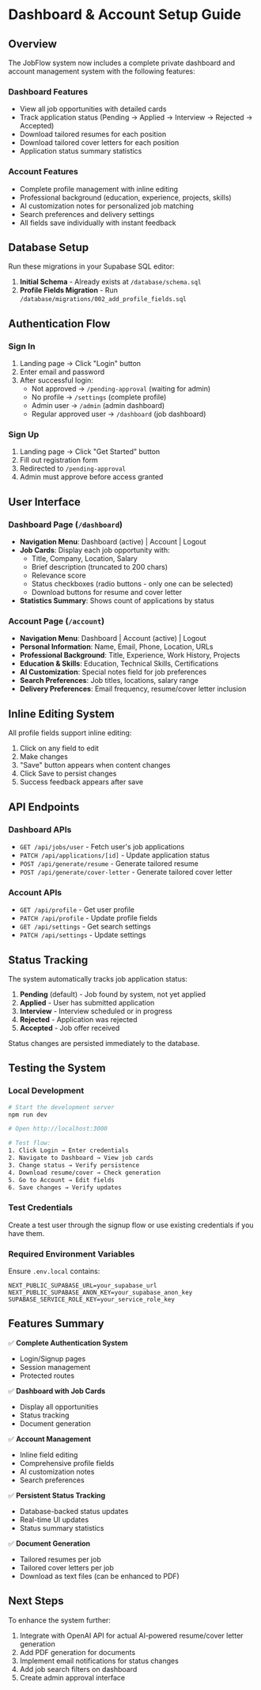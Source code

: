 # Dashboard & Account Setup Guide

## Overview
The JobFlow system now includes a complete private dashboard and account management system with the following features:

### Dashboard Features
- View all job opportunities with detailed cards
- Track application status (Pending → Applied → Interview → Rejected → Accepted)
- Download tailored resumes for each position
- Download tailored cover letters for each position
- Application status summary statistics

### Account Features
- Complete profile management with inline editing
- Professional background (education, experience, projects, skills)
- AI customization notes for personalized job matching
- Search preferences and delivery settings
- All fields save individually with instant feedback

## Database Setup

Run these migrations in your Supabase SQL editor:

1. **Initial Schema** - Already exists at `/database/schema.sql`
2. **Profile Fields Migration** - Run `/database/migrations/002_add_profile_fields.sql`

## Authentication Flow

### Sign In
1. Landing page → Click "Login" button
2. Enter email and password
3. After successful login:
   - Not approved → `/pending-approval` (waiting for admin)
   - No profile → `/settings` (complete profile)
   - Admin user → `/admin` (admin dashboard)
   - Regular approved user → `/dashboard` (job dashboard)

### Sign Up
1. Landing page → Click "Get Started" button
2. Fill out registration form
3. Redirected to `/pending-approval`
4. Admin must approve before access granted

## User Interface

### Dashboard Page (`/dashboard`)
- **Navigation Menu**: Dashboard (active) | Account | Logout
- **Job Cards**: Display each job opportunity with:
  - Title, Company, Location, Salary
  - Brief description (truncated to 200 chars)
  - Relevance score
  - Status checkboxes (radio buttons - only one can be selected)
  - Download buttons for resume and cover letter
- **Statistics Summary**: Shows count of applications by status

### Account Page (`/account`)
- **Navigation Menu**: Dashboard | Account (active) | Logout
- **Personal Information**: Name, Email, Phone, Location, URLs
- **Professional Background**: Title, Experience, Work History, Projects
- **Education & Skills**: Education, Technical Skills, Certifications
- **AI Customization**: Special notes field for job preferences
- **Search Preferences**: Job titles, locations, salary range
- **Delivery Preferences**: Email frequency, resume/cover letter inclusion

## Inline Editing System

All profile fields support inline editing:
1. Click on any field to edit
2. Make changes
3. "Save" button appears when content changes
4. Click Save to persist changes
5. Success feedback appears after save

## API Endpoints

### Dashboard APIs
- `GET /api/jobs/user` - Fetch user's job applications
- `PATCH /api/applications/[id]` - Update application status
- `POST /api/generate/resume` - Generate tailored resume
- `POST /api/generate/cover-letter` - Generate tailored cover letter

### Account APIs
- `GET /api/profile` - Get user profile
- `PATCH /api/profile` - Update profile fields
- `GET /api/settings` - Get search settings
- `PATCH /api/settings` - Update settings

## Status Tracking

The system automatically tracks job application status:

1. **Pending** (default) - Job found by system, not yet applied
2. **Applied** - User has submitted application
3. **Interview** - Interview scheduled or in progress
4. **Rejected** - Application was rejected
5. **Accepted** - Job offer received

Status changes are persisted immediately to the database.

## Testing the System

### Local Development
```bash
# Start the development server
npm run dev

# Open http://localhost:3000

# Test flow:
1. Click Login → Enter credentials
2. Navigate to Dashboard → View job cards
3. Change status → Verify persistence
4. Download resume/cover → Check generation
5. Go to Account → Edit fields
6. Save changes → Verify updates
```

### Test Credentials
Create a test user through the signup flow or use existing credentials if you have them.

### Required Environment Variables
Ensure `.env.local` contains:
```
NEXT_PUBLIC_SUPABASE_URL=your_supabase_url
NEXT_PUBLIC_SUPABASE_ANON_KEY=your_supabase_anon_key
SUPABASE_SERVICE_ROLE_KEY=your_service_role_key
```

## Features Summary

✅ **Complete Authentication System**
- Login/Signup pages
- Session management
- Protected routes

✅ **Dashboard with Job Cards**
- Display all opportunities
- Status tracking
- Document generation

✅ **Account Management**
- Inline field editing
- Comprehensive profile fields
- AI customization notes
- Search preferences

✅ **Persistent Status Tracking**
- Database-backed status updates
- Real-time UI updates
- Status summary statistics

✅ **Document Generation**
- Tailored resumes per job
- Tailored cover letters per job
- Download as text files (can be enhanced to PDF)

## Next Steps

To enhance the system further:
1. Integrate with OpenAI API for actual AI-powered resume/cover letter generation
2. Add PDF generation for documents
3. Implement email notifications for status changes
4. Add job search filters on dashboard
5. Create admin approval interface